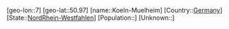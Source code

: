 ﻿---
location: [50.97,7]
type: City
tags:
- geo/City


SpocWebEntityId: 31739
isDeleted: false
confidential: public

---
[geo-lon::7]
[geo-lat::50.97]
[name::Koeln-Muelheim]
[Country::[Germany](geo/Continent/Europe/Germany.md)]
[State::[NordRhein-Westfahlen](NordRhein-Westfahlen)]
[Population::]
[Unknown::]


